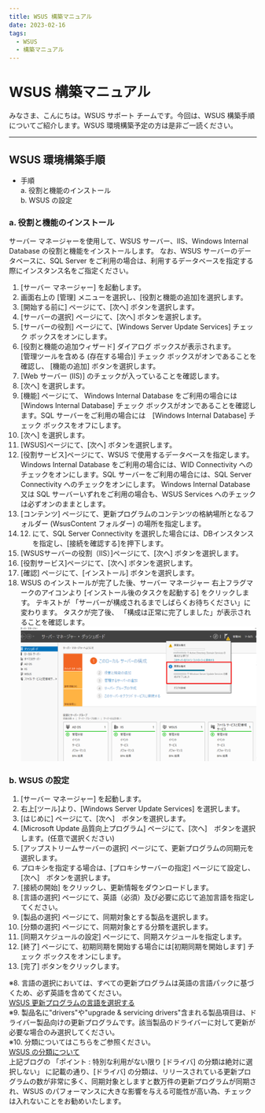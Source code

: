 ```yaml
---
title: WSUS 構築マニュアル
date: 2023-02-16
tags:
  - WSUS
  - 構築マニュアル
---
```


# WSUS 構築マニュアル
みなさま、こんにちは。WSUS サポート チームです。今回は、WSUS 構築手順についてご紹介します。WSUS 環境構築予定の方は是非ご一読ください。

---

## WSUS 環境構築手順  

- 手順  
a. 役割と機能のインストール  
b. WSUS の設定  


### a. 役割と機能のインストール

サーバー マネージャーを使用して、WSUS サーバー、IIS、Windows Internal Database の役割と機能をインストールします。
なお、WSUS サーバーのデータベースに、SQL Server をご利用の場合は、利用するデータベースを指定する際にインスタンス名をご指定ください。  

1. [サーバー マネージャー] を起動します。  
2. 画面右上の [管理] メニューを選択し、[役割と機能の追加]を選択します。  
3. [開始する前に] ページにて、[次へ] ボタンを選択します。  
4. [サーバーの選択] ページにて、[次へ] ボタンを選択します。  
5. [サーバーの役割] ページにて、[Windows Server Update Services] チェック ボックスをオンにします。
6. [役割と機能の追加ウィザード] ダイアログ ボックスが表示されます。  
   [管理ツールを含める (存在する場合)] チェック ボックスがオンであることを確認し、 [機能の追加] ボタンを選択します。
7. [Web サーバー (IIS)] のチェックが入っていることを確認します。  
8. [次へ] を選択します。  
9. [機能] ページにて、 Windows Internal Database をご利用の場合には　[Windows Internal Database] チェック ボックスがオンであることを確認します。SQL サーバーをご利用の場合には　[Windows Internal Database] チェック ボックスをオフにします。
10. [次へ] を選択します。  
11. [WSUS]ページにて、[次へ] ボタンを選択します。  
12. [役割サービス]ページにて、WSUS で使用するデータベースを指定します。Windows Internal Database をご利用の場合には、WID Connectivity へのチェックをオンにします。SQL サーバーをご利用の場合には、SQL Server Connectivity へのチェックをオンにします。 Windows Internal Database 又は SQL サーバーいずれをご利用の場合も、WSUS Services へのチェックは必ずオンのままとします。
13. [コンテンツ] ページにて、更新プログラムのコンテンツの格納場所となるフォルダー (WsusContent フォルダー) の場所を指定します。
14. 12. にて、SQL Server Connectivity を選択した場合には、DBインスタンスを指定し、[接続を確認する]を押下します。
15. [WSUSサーバーの役割（IIS）]ページにて、[次へ] ボタンを選択します。  
16. [役割サービス]ページにて、[次へ] ボタンを選択します。  
17. [確認] ページにて、[インストール] ボタンを選択します。  
18. WSUS のインストールが完了した後、サーバー マネージャー 右上フラグマークのアイコンより [インストール後のタスクを起動する] をクリックします。 テキストが 「サーバーが構成されるまでしばらくお待ちください」に変わります。 タスクが完了後、 「構成は正常に完了しました」が表示されることを確認します。
![](2023-02-16_01/2023-02-16_01_1.png)

### b. WSUS の設定  
1. [サーバー マネージャー] を起動します。  
2. 右上[ツール]より、[Windows Server Update Services] を選択します。
3. [はじめに] ページにて、[次へ]　ボタンを選択します。
4. [Microsoft Update 品質向上プログラム] ページにて、[次へ]　ボタンを選択します。(任意で選択ください)
5. [アップストリームサーバーの選択] ページにて、更新プログラムの同期元を選択します。 
6. プロキシを指定する場合は、[プロキシサーバーの指定] ページにて設定し、[次へ]　ボタンを選択します。
7. [接続の開始] をクリックし、更新情報をダウンロードします。 
8. [言語の選択] ページにて、英語（必須）及び必要に応じて追加言語を指定してください。  
9. [製品の選択] ページにて、同期対象とする製品を選択します。
10. [分類の選択] ページにて、同期対象とする分類を選択します。  
11. [同期スケジュールの設定] ページにて、同期スケジュールを指定します。  
12. [終了] ページにて、初期同期を開始する場合には[初期同期を開始します] チェック ボックスをオンにします。 
13. [完了] ボタンをクリックします。

※8. 言語の選択においては、すべての更新プログラムは英語の言語パックに基づくため、必ず英語を含めてください。  
[WSUS 更新プログラムの言語を選択する](https://learn.microsoft.com/ja-jp/windows-server/administration/windows-server-update-services/plan/plan-your-wsus-deployment#14-choose-wsus-update-languages)   
※9. 製品名に"drivers"や"upgrade & servicing drivers"含まれる製品項目は、ドライバー製品向けの更新プログラムです。該当製品のドライバーに対して更新が必要な場合のみ選択してください。  
※10. 分類についてはこちらをご参照ください。  
 [WSUS の分類について](https://jpmem.github.io/blog/wsus/2018-06-19_01/)  
上記ブログの 「ポイント : 特別な利用がない限り [ドライバ] の分類は絶対に選択しない」 に記載の通り、[ドライバ] の分類は、リリースされている更新プログラムの数が非常に多く、同期対象としますと数万件の更新プログラムが同期され、WSUS のパフォーマンスに大きな影響を与える可能性が高い為、チェックは入れないことをお勧めいたします。

